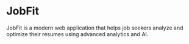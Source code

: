 
# JobFit
JobFit is a modern web application that helps job seekers analyze and optimize their resumes using advanced analytics and AI.

